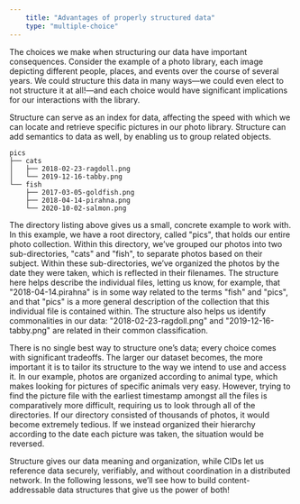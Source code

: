 ```yaml
---
    title: "Advantages of properly structured data"
    type: "multiple-choice"
---
```


The choices we make when structuring our data have important
consequences. Consider the example of a photo library, each image
depicting different people, places, and events over the course of
several years. We could structure this data in many ways&mdash;we
could even elect to not structure it at all!&mdash;and each choice
would have significant implications for our interactions with the
library.

Structure can serve as an index for data, affecting the speed
with which we can locate and retrieve specific pictures in our
photo library. Structure can add semantics to data as well, by
enabling us to group related objects.

```
pics
├── cats
│   ├── 2018-02-23-ragdoll.png
│   └── 2019-12-16-tabby.png
└── fish
    ├── 2017-03-05-goldfish.png
    ├── 2018-04-14-pirahna.png
    └── 2020-10-02-salmon.png
```

The directory listing above gives us a small, concrete example to
work with. In this example, we have a root directory, called
"pics", that holds our entire photo collection. Within this
directory, we’ve grouped our photos into two sub-directories,
"cats" and "fish", to separate photos based on their subject.
Within these sub-directories, we’ve organized the photos by the
date they were taken, which is reflected in their filenames. The
structure here helps describe the individual files, letting us
know, for example, that  "2018-04-14.pirahna" is in some way
related to the terms "fish" and "pics", and that "pics" is a more
general description of the collection that this individual file
is contained within. The structure also helps us identify
commonalities in our data: "2018-02-23-ragdoll.png" and
"2019-12-16-tabby.png" are related in their common
classification.

There is no single best way to structure one’s data; every choice
comes with significant tradeoffs. The larger our dataset becomes,
the more important it is to tailor its structure to the way we
intend to use and access it. In our example, photos are organized
according to animal type, which makes looking for pictures of
specific animals very easy. However, trying to find the picture
file with the earliest timestamp amongst all the files is
comparatively more difficult, requiring us to look through all of
the directories. If our directory consisted of thousands of
photos, it would become extremely tedious. If we instead
organized their hierarchy according to the date each picture was
taken, the situation would be reversed.

Structure gives our data meaning and organization, while CIDs let
us reference data securely, verifiably, and without coordination
in a distributed network. In the following lessons, we’ll see how
to build content-addressable data structures that give us the
power of both!
